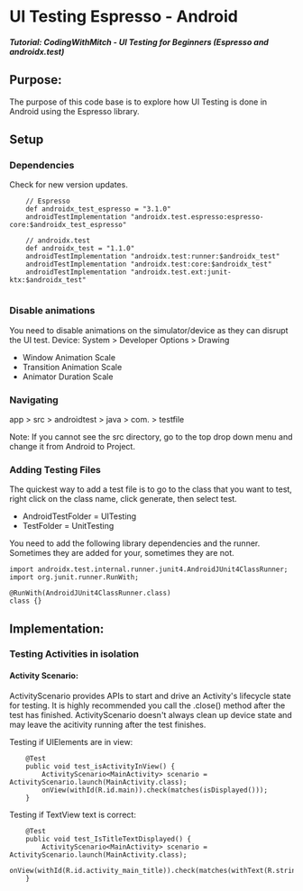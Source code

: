 # UI Testing Espresso - Android
##### Tutorial: CodingWithMitch - UI Testing for Beginners (Espresso and androidx.test)

## Purpose: 
The purpose of this code base is to explore how UI Testing is done in Android using the Espresso library.

## Setup
### Dependencies
Check for new version updates. 

```
    // Espresso
    def androidx_test_espresso = "3.1.0"
    androidTestImplementation "androidx.test.espresso:espresso-core:$androidx_test_espresso"

    // androidx.test
    def androidx_test = "1.1.0"
    androidTestImplementation "androidx.test:runner:$androidx_test"
    androidTestImplementation "androidx.test:core:$androidx_test"
    androidTestImplementation "androidx.test.ext:junit-ktx:$androidx_test"
    
```

### Disable animations
You need to disable animations on the simulator/device as they can disrupt the UI test.
Device: System > Developer Options > Drawing
- Window Animation Scale
- Transition Animation Scale
- Animator Duration Scale


### Navigating 
app > src > androidtest > java > com. > testfile

Note: If you cannot see the src directory, go to the top drop down menu and change it from Android to Project.

### Adding Testing Files
The quickest way to add a test file is to go to the class that you want to test, right click on the class name, click generate, then select test.
- AndroidTestFolder = UITesting
- TestFolder = UnitTesting

You need to add the following library dependencies and the runner. Sometimes they are added for your, sometimes they are not.
```
import androidx.test.internal.runner.junit4.AndroidJUnit4ClassRunner;
import org.junit.runner.RunWith;

@RunWith(AndroidJUnit4ClassRunner.class)
class {}
```

## Implementation:
### Testing Activities in isolation

#### Activity Scenario:
ActivityScenario provides APIs to start and drive an Activity's lifecycle state for testing. It is highly recommended you call the .close() method after the test has finished. ActivityScenario doesn't always clean up device state and may leave the acitivity running after the test finishes.

Testing if UIElements are in view:
```
    @Test
    public void test_isActivityInView() {
        ActivityScenario<MainActivity> scenario = ActivityScenario.launch(MainActivity.class);
        onView(withId(R.id.main)).check(matches(isDisplayed()));
    }
```

Testing if TextView text is correct:
```
    @Test
    public void test_IsTitleTextDisplayed() {
        ActivityScenario<MainActivity> scenario = ActivityScenario.launch(MainActivity.class);
        onView(withId(R.id.activity_main_title)).check(matches(withText(R.string.text_mainactivity)));
    }
```
